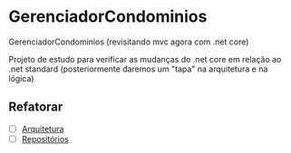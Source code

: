 # GerenciadorCondominios
GerenciadorCondominios (revisitando mvc agora com .net core)

Projeto de estudo para verificar as mudanças do .net core em relação ao .net standard (posteriormente daremos um "tapa" na arquitetura e na lógica)

## Refatorar

- [ ] [Arquitetura](https://github.com/dunirvana/GerenciadorCondominios/issues/1)
- [ ] [Repositórios](https://github.com/dunirvana/GerenciadorCondominios/issues/2)
